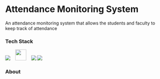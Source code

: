 # Attendance Monitoring System

An attendance monitoring system that allows the students and faculty to keep track of attendance

### Tech Stack
<img src="https://user-images.githubusercontent.com/62866585/209067312-97799b7f-ac54-4971-b515-f215ae619352.png"> &nbsp;&nbsp; <img src="https://user-images.githubusercontent.com/62866585/209066449-c090d855-3826-4e09-97f8-c46cb4dd54b4.png" width="35" height="35"> &nbsp;&nbsp; <img src="https://user-images.githubusercontent.com/62866585/209065557-126d5ff3-51ae-4095-99ee-feea5db405fd.png"> <img src="https://user-images.githubusercontent.com/62866585/209065557-126d5ff3-51ae-4095-99ee-feea5db405fd.png">

### About
